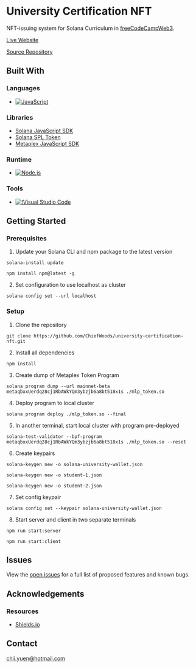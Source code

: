 # University Certification NFT

NFT-issuing system for Solana Curriculum in [freeCodeCampWeb3](https://web3.freecodecamp.org/).

[Live Website](https://chiefwoods.github.io/university-certification-nft/)

[Source Repository](https://github.com/ChiefWoods/university-certification-nft)

## Built With

### Languages

- [![JavaScript](https://img.shields.io/badge/Javascript-383936?style=for-the-badge&logo=javascript)](https://js.org/index.html)

### Libraries

- [Solana JavaScript SDK](https://solana-labs.github.io/solana-web3.js/)
- [Solana SPL Token](https://solana-labs.github.io/solana-program-library/token/js/index.html)
- [Metaplex JavaScript SDK](https://metaplex-foundation.github.io/js/index.html)

### Runtime

- [![Node.js](https://img.shields.io/badge/Node.js-233056?style=for-the-badge&logo=nodedotjs)](https://nodejs.org/en)

### Tools

- [![!Visual Studio Code](https://img.shields.io/badge/Visual%20Studio%20Code-2c2c32?style=for-the-badge&logo=visual-studio-code&logoColor=007ACC)](https://code.visualstudio.com/)

## Getting Started

### Prerequisites

1. Update your Solana CLI and npm package to the latest version

```
solana-install update
```

```
npm install npm@latest -g
```

2. Set configuration to use localhost as cluster

```
solana config set --url localhost
```

### Setup

1. Clone the repository

```
git clone https://github.com/ChiefWoods/university-certification-nft.git
```

2. Install all dependencies

```
npm install
```

3. Create dump of Metaplex Token Program

```
solana program dump --url mainnet-beta metaqbxxUerdq28cj1RbAWkYQm3ybzjb6a8bt518x1s ./mlp_token.so
```

4. Deploy program to local cluster

```
solana program deploy ./mlp_token.so --final
```

5. In another terminal, start local cluster with program pre-deployed

```
solana-test-validator --bpf-program metaqbxxUerdq28cj1RbAWkYQm3ybzjb6a8bt518x1s ./mlp_token.so --reset
```

6. Create keypairs

```
solana-keygen new -o solana-university-wallet.json
```

```
solana-keygen new -o student-1.json
```

```
solana-keygen new -o student-2.json
```

7. Set config keypair

```
solana config set --keypair solana-university-wallet.json
```

8. Start server and client in two separate terminals

```
npm run start:server
```

```
npm run start:client
```

## Issues

View the [open issues](https://github.com/ChiefWoods/university-certification-nft/issues) for a full list of proposed features and known bugs.

## Acknowledgements

### Resources

- [Shields.io](https://shields.io/)

## Contact

[chii.yuen@hotmail.com](mailto:chii.yuen@hotmail.com)